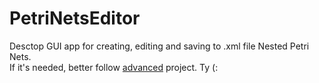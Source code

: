 # PetriNetsEditor

Desctop GUI app for creating, editing and saving to .xml file Nested Petri Nets.  
If it's needed, better follow [advanced](https://github.com/acerolla/NestedPetriNetsEditor) project. Ty (:
